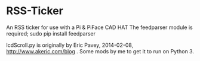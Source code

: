 # RSS-Ticker
An RSS ticker for use with a Pi &amp; PiFace CAD HAT
The feedparser module is required; sudo pip install feedparser

lcdScroll.py is originally by Eric Pavey, 2014-02-08, http://www.akeric.com/blog . Some mods by me to get it to run on Python 3.
  
